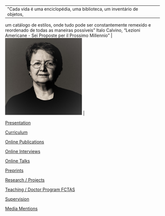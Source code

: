 
|          |          |
|----------|----------|
| "Cada vida é uma enciclopédia, uma biblioteca, um inventário de objetos, 
   um catálogo de estilos, onde tudo pode ser constantemente remexido e 
   reordenado de todas as maneiras possíveis”
                     Italo Calvino, “Lezioni Americane - Sei Proposte per il Prossimo Millennio”
 | <img src="./images/OPombo_Nancy.jpg" alt="Olga Pombo" width="250" height="250">  |


  
  [Presentation](presentation.md)

  [Curriculum](curriculum.md)

  [Online Publications](online_publications.md)

  [Online Interviews](onlineinterviews.md)

  [Online Talks](onlinetalks.md)

  [Preprints](preprints.md)

  [Research / Projects](/research/projects.md)

  [Teaching / Doctor Program FCTAS](teaching_doctoral_program.md)

  [Supervision](supervision.md)

  [Media Mentions](media_mentions.md)
